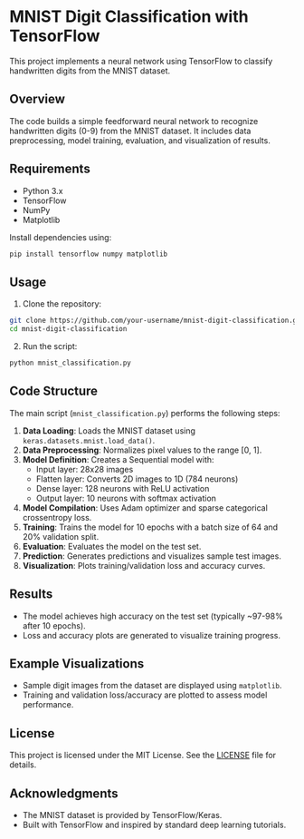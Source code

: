 # MNIST Digit Classification with TensorFlow

This project implements a neural network using TensorFlow to classify handwritten digits from the MNIST dataset.

## Overview

The code builds a simple feedforward neural network to recognize handwritten digits (0-9) from the MNIST dataset. It includes data preprocessing, model training, evaluation, and visualization of results.

## Requirements

- Python 3.x
- TensorFlow
- NumPy
- Matplotlib

Install dependencies using:
```bash
pip install tensorflow numpy matplotlib
```

## Usage

1. Clone the repository:
```bash
git clone https://github.com/your-username/mnist-digit-classification.git
cd mnist-digit-classification
```

2. Run the script:
```bash
python mnist_classification.py
```

## Code Structure

The main script (`mnist_classification.py`) performs the following steps:

1. **Data Loading**: Loads the MNIST dataset using `keras.datasets.mnist.load_data()`.
2. **Data Preprocessing**: Normalizes pixel values to the range [0, 1].
3. **Model Definition**: Creates a Sequential model with:
   - Input layer: 28x28 images
   - Flatten layer: Converts 2D images to 1D (784 neurons)
   - Dense layer: 128 neurons with ReLU activation
   - Output layer: 10 neurons with softmax activation
4. **Model Compilation**: Uses Adam optimizer and sparse categorical crossentropy loss.
5. **Training**: Trains the model for 10 epochs with a batch size of 64 and 20% validation split.
6. **Evaluation**: Evaluates the model on the test set.
7. **Prediction**: Generates predictions and visualizes sample test images.
8. **Visualization**: Plots training/validation loss and accuracy curves.

## Results

- The model achieves high accuracy on the test set (typically ~97-98% after 10 epochs).
- Loss and accuracy plots are generated to visualize training progress.

## Example Visualizations

- Sample digit images from the dataset are displayed using `matplotlib`.
- Training and validation loss/accuracy are plotted to assess model performance.

## License

This project is licensed under the MIT License. See the [LICENSE](LICENSE) file for details.

## Acknowledgments

- The MNIST dataset is provided by TensorFlow/Keras.
- Built with TensorFlow and inspired by standard deep learning tutorials.